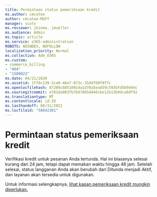 ```yaml
---
title: Permintaan status pemeriksaan kredit
ms.author: cmcatee
author: cmcatee-MSFT
manager: scotv
ms.reviewer: jkinma, jmueller
ms.audience: Admin
ms.topic: article
ms.service: o365-administration
ROBOTS: NOINDEX, NOFOLLOW
localization_priority: Normal
ms.collection: Adm_O365
ms.custom:
- commerce_billing
- "464"
- "1500022"
ms.date: 04/21/2020
ms.assetid: 1ff0c139-3ce0-46e7-873c-35d4f60f9f7c
ms.openlocfilehash: 87209c60510914a1d78a5ead59c593bfd5b9d44c
ms.sourcegitcommit: e781da003fb7b878854846cbe12b13b9dca8df92
ms.translationtype: MT
ms.contentlocale: id-ID
ms.lasthandoff: 08/31/2021
ms.locfileid: "58842301"
---
```

# <a name="credit-check-status-request"></a>Permintaan status pemeriksaan kredit

Verifikasi kredit untuk pesanan Anda tertunda. Hal ini biasanya selesai kurang dari 24 jam, tetapi dapat memakan waktu hingga 48 jam. Setelah selesai, status langganan Anda akan berubah dari Ditunda menjadi Aktif, dan layanan akan tersedia untuk digunakan.

Untuk informasi selengkapnya, [lihat kapan pemeriksaan kredit mungkin diperlukan.](https://docs.microsoft.com/microsoft-365/commerce/billing-and-payments/pay-for-your-subscription#pay-by-invoice-check-or-eft)
